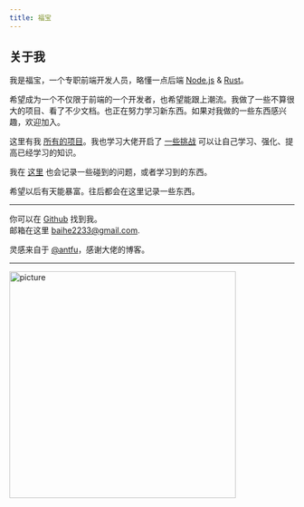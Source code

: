 ```yaml
---
title: 福宝
---
```


## 关于我


我是福宝，一个专职前端开发人员，略懂一点后端 [Node.js](https://nodejs.org/zh-cn) & [Rust](https://www.rust-lang.org)。

希望成为一个不仅限于前端的一个开发者，也希望能跟上潮流。我做了一些不算很大的项目、看了不少文档。也正在努力学习新东西。如果对我做的一些东西感兴趣，欢迎加入。

这里有我 [所有的项目](/projects)。我也学习大佬开启了 [一些挑战](/challenges) 可以让自己学习、强化、提高已经学习的知识。

我在 [这里](/blogs) 也会记录一些碰到的问题，或者学习到的东西。

希望以后有天能暴富。往后都会在这里记录一些东西。

***

你可以在 [Github](https://github.com/FuBaooo) 找到我。<br/>
邮箱在这里 [baihe2233@gmail.com](mailto:baihe2233@gmail.com).<br />


灵感来自于 [@antfu](https://antfu.me/)，感谢大佬的博客。<br />

***

<a href="https://almanac.baii.icu">
  <img src="https://almanac.baii.icu/api/almanac/picture" alt="picture"  style="width: 400px;margin: 0 auto;">
</a>
